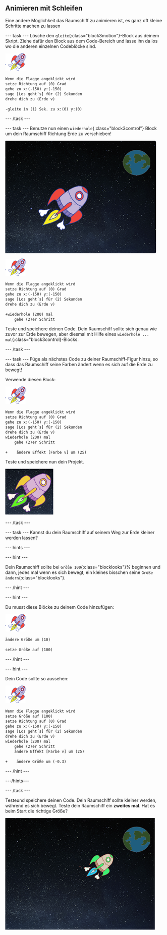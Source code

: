## Animieren mit Schleifen

Eine andere Möglichkeit das Raumschiff zu animieren ist, es ganz oft kleine Schritte machen zu lassen

\--- task \--- Lösche den `gleite`{:class="block3motion"}-Block aus deinem Skript. Ziehe dafür den Block aus dem Code-Bereich und lasse ihn da los wo die anderen einzelnen Codeblöcke sind.

![Raumschiff-Figur](images/sprite-spaceship.png)

```blocks3
Wenn die Flagge angeklickt wird
setze Richtung auf (0) Grad
gehe zu x:(-150) y:(-150)
sage [Los geht´s] für (2) Sekunden
drehe dich zu (Erde v)

-gleite in (1) Sek. zu x:(0) y:(0)
```

\--- /task \---

\--- task \--- Benutze nun einen `wiederhole`{:class="block3control"} Block um dein Raumschiff Richtung Erde zu verschieben!

![Test einer Raumschiff-Animation](images/space-animate-stage.png)

![Raumschiff-Figur](images/sprite-spaceship.png)

```blocks3
Wenn die Flagge angeklickt wird
setze Richtung auf (0) Grad
gehe zu x:(-150) y:(-150)
sage [Los geht´s] für (2) Sekunden
drehe dich zu (Erde v)

+wiederhole (200) mal
    gehe (2)er Schritt
```

Teste und speichere deinen Code. Dein Raumschiff sollte sich genau wie zuvor zur Erde bewegen, aber diesmal mit Hilfe eines `wiederhole ... mal`{:class="block3control}-Blocks.

\--- /task \---

\--- task \--- Füge als nächstes Code zu deiner Raumschiff-Figur hinzu, so dass das Raumschiff seine Farben ändert wenn es sich auf die Erde zu bewegt!

Verwende diesen Block:

![Raumschiff-Figur](images/sprite-spaceship.png)

```blocks3
Wenn die Flagge angeklickt wird
setze Richtung auf (0) Grad
gehe zu x:(-150) y:(-150)
sage [Los geht´s] für (2) Sekunden
drehe dich zu (Erde v)
wiederhole (200) mal
    gehe (2)er Schritt

+    ändere Effekt [Farbe v] um (25)
```

Teste und speichere nun dein Projekt.

![Test eines die Farbe wechselnden Raumschiffs](images/space-colour-test.png)

\--- /task \---

\--- task \--- Kannst du dein Raumschiff auf seinem Weg zur Erde kleiner werden lassen?

\--- hints \---

\--- hint \---

Dein Raumschiff sollte bei `Größe 100`{:class="blocklooks"}% beginnen und dann, jedes mal wenn es sich bewegt, ein kleines bisschen seine `Größe ändern`{:class="blocklooks"}.

\--- /hint \---

\--- hint \---

Du musst diese Blöcke zu deinem Code hinzufügen:

![Raumschiff-Figur](images/sprite-spaceship.png)

```blocks3
ändere Größe um (10)

setze Größe auf (100)
```

\--- /hint \---

\--- hint \---

Dein Code sollte so aussehen:

![Raumschiff-Figur](images/sprite-spaceship.png)

```blocks3
Wenn die Flagge angeklickt wird
setze Größe auf (100)
setze Richtung auf (0) Grad
gehe zu x:(-150) y:(-150)
sage [Los geht´s] für (2) Sekunden
drehe dich zu (Erde v)
wiederhole (200) mal
    gehe (2)er Schritt
    ändere Effekt [Farbe v] um (25)

+    ändere Größe um (-0.3)
```

\--- /hint \---

\---/hints\---

\--- /task \---

Testeund speichere deinen Code. Dein Raumschiff sollte kleiner werden, während es sich bewegt. Teste dein Raumschiff ein **zweites mal**. Hat es beim Start die richtige Größe?

![Test eines kleiner werdenden Raumschiffs](images/space-size-test.png)